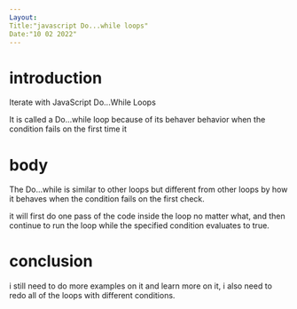 ```yaml
---
Layout:
Title:"javascript Do...while loops"
Date:"10 02 2022"
---
```


# introduction
Iterate with JavaScript Do...While Loops

It is called a Do...while loop because of its behaver behavior
when the condition fails on the first time it

# body

The Do...while is similar to other loops but different from other loops by how it behaves when the condition fails on the first check.

 it will first do one pass of the code inside the loop no matter what, and then continue to run the loop while the specified condition evaluates to true.

# conclusion
i still need to do more examples on it and learn more on it, i also need to redo all of the loops with different conditions.
